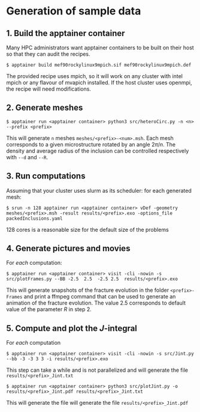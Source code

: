 # Generation of sample data

## 1. Build the apptainer container

Many HPC administrators want apptainer containers to be built on their host so that they can audit the recipes.
```shell
$ apptainer build mef90rockylinux9mpich.sif mef90rockylinux9mpich.def
```

The provided recipe uses mpich, so it will work on any cluster with intel mpich or any flavour of mvapich installed.
If the host cluster uses openmpi, the recipe will need modifications.

## 2. Generate meshes
```shell
$ apptainer run <apptainer container> python3 src/heteroCirc.py -n <n> --prefix <prefix>
```
This will generate `n` meshes `meshes/<prefix>-<num>.msh`. Each mesh corresponds to a given microstructure rotated by an angle $2\pi/n$. The density and average radius of the inclusion can be controlled respectively with `--d` and `--R`.

## 3. Run computations
Assuming that your cluster uses slurm as its scheduler: for each generated mesh:
```shell
$ srun -n 128 apptainer run <apptainer container> vDef -geometry meshes/<prefix>.msh -result results/<prefix>.exo -options_file packedInclusions.yaml
```
128 cores is a reasonable size for the default size of the problems

## 4. Generate pictures and movies
For *each* computation: 
```shell
$ apptainer run <apptainer container> visit -cli -nowin -s src/plotFrames.py --BB -2.5  2.5  -2.5 2.5  results/<prefix>.exo 
```
This will generate snapshots of the fracture evolution in the folder `<prefix>-Frames` and print a ffmpeg command that can be used to generate an animation of the fracture evolution.
The value 2.5 corresponds to default value of the parameter $R$ in step 2.

## 5. Compute and plot the $J$-integral
For *each* computation
```shell
$ apptainer run <apptainer container> visit -cli -nowin -s src/Jint.py --bb -3 -3 3 3 -i results/<prefix>.exo
```
This step can take a while and is not parallelized and will generate the file `results/<prefix>_Jint.txt`
```shell
$ apptainer run <apptainer container> python3 src/plotJint.py -o results/<prefix>_Jint.pdf results/<prefix>_Jint.txt
```
This will generate the file will generate the file `results/<prefix>_Jint.pdf`
